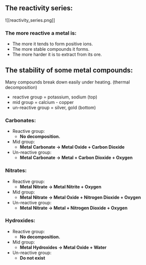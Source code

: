 ## The reactivity series:
![[reactivity_series.png]]

### The more reactive a metal is:
- The more it tends to form positive ions.
- The more stable compounds it forms.
- The more harder it is to extract from its ore.

## The stability of some metal compounds:
Many compounds break down easily under heating. (thermal decomposition)

- reactive group = potassium, sodium (top)
- mid group = calcium - copper
- un-reactive group = silver, gold (bottom)

### Carbonates:
- Reactive group:
	- **No decomposition.**
- Mid group:
	- **Metal Carbonate -> Metal Oxide + Carbon Dioxide**
- Un-reactive group:
	- **Metal Carbonate -> Metal + Carbon Dioxide + Oxygen**

### Nitrates:
- Reactive group:
	- **Metal Nitrate -> Metal Nitrite + Oxygen**
- Mid group:
	- **Metal Nitrate -> Metal Oxide + Nitrogen Dioxide + Oxygen**
- Un-reactive group:
	- **Metal Nitrate -> Metal + Nitrogen Dioxide + Oxygen**

### Hydroxides:
- Reactive group:
	- **No decomposition.**
- Mid group:
	- **Metal Hydroxides -> Metal Oxide + Water**
- Un-reactive group:
	- **Do not exist**
